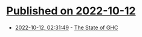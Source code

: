 # [Published on 2022-10-12](index.md)

* [2022-10-12, 02:31:49](https://lobste.rs/s/obgesg/state_ghc) - [The State of GHC](https://www.youtube.com/watch?v=gJSTSkI0Uj8)
